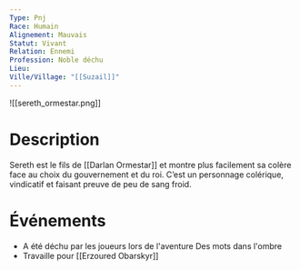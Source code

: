 ```yaml
---
Type: Pnj
Race: Humain
Alignement: Mauvais
Statut: Vivant
Relation: Ennemi
Profession: Noble déchu
Lieu:
Ville/Village: "[[Suzail]]"
---
```

![[sereth_ormestar.png]]
# Description
Sereth est le fils de [[Darlan Ormestar]] et montre plus facilement sa colère face au choix du gouvernement et du roi.
C’est un personnage colérique, vindicatif et faisant preuve de peu de sang froid.
# Événements
- A été déchu par les joueurs lors de l'aventure Des mots dans l'ombre
- Travaille pour [[Erzoured Obarskyr]]
